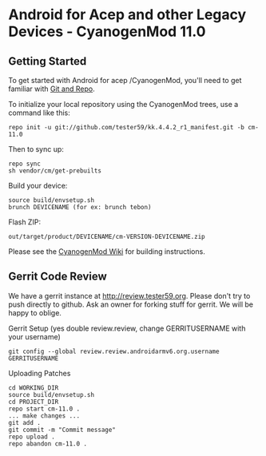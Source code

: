 Android for Acep and other Legacy Devices - CyanogenMod 11.0
===========

Getting Started
---------------

To get started with Android for acep /CyanogenMod, you'll need to get
familiar with [Git and Repo](http://source.android.com/source/developing.html).


To initialize your local repository using the CyanogenMod trees, use a command like this:

    repo init -u git://github.com/tester59/kk.4.4.2_r1_manifest.git -b cm-11.0

Then to sync up:

    repo sync
    sh vendor/cm/get-prebuilts

Build your device:

    source build/envsetup.sh
    brunch DEVICENAME (for ex: brunch tebon)

Flash ZIP:

    out/target/product/DEVICENAME/cm-VERSION-DEVICENAME.zip


Please see the [CyanogenMod Wiki](http://wiki.cyanogenmod.org/) for building instructions.


Gerrit Code Review
------------------

We have a gerrit instance at http://review.tester59.org.
Please don't try to push directly to github.
Ask an owner for forking stuff for gerrit.
We will be happy to oblige.

Gerrit Setup (yes double review.review, change GERRITUSERNAME with your username)

    git config --global review.review.androidarmv6.org.username GERRITUSERNAME

Uploading Patches

    cd WORKING_DIR
    source build/envsetup.sh
    cd PROJECT_DIR
    repo start cm-11.0 .
    ... make changes ...
    git add .
    git commit -m "Commit message"
    repo upload .
    repo abandon cm-11.0 .




